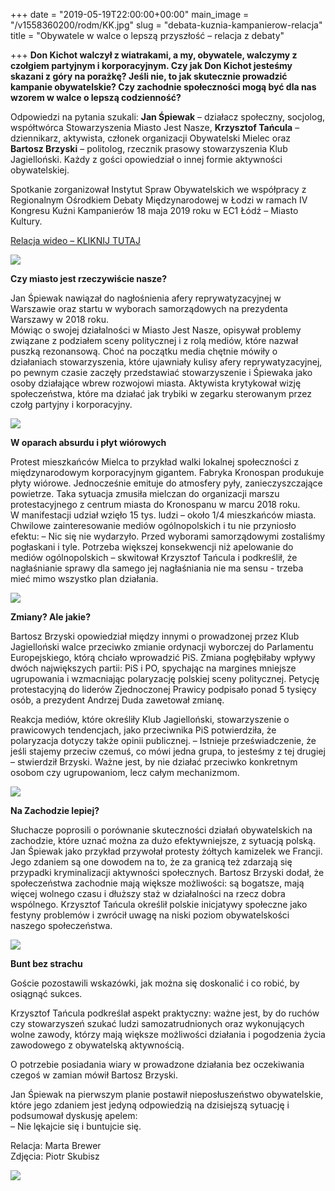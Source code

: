 +++
date = "2019-05-19T22:00:00+00:00"
main_image = "/v1558360200/rodm/KK.jpg"
slug = "debata-kuznia-kampanierow-relacja"
title = "Obywatele w walce o lepszą przyszłość – relacja z debaty"

+++
**Don Kichot walczył z wiatrakami, a my, obywatele, walczymy z czołgiem partyjnym i korporacyjnym. Czy jak Don Kichot jesteśmy skazani z góry na porażkę? Jeśli nie, to jak skutecznie prowadzić kampanie obywatelskie? Czy zachodnie społeczności mogą być dla nas wzorem w walce o lepszą codzienność?**

Odpowiedzi na pytania szukali: **Jan Śpiewak** – działacz społeczny, socjolog, współtwórca Stowarzyszenia Miasto Jest Nasze, **Krzysztof Tańcula** – dziennikarz, aktywista, członek organizacji Obywatelski Mielec oraz **Bartosz Brzyski** – politolog, rzecznik prasowy stowarzyszenia Klub Jagielloński. Każdy z gości opowiedział o innej formie aktywności obywatelskiej.

Spotkanie zorganizował Instytut Spraw Obywatelskich we współpracy z Regionalnym Ośrodkiem Debaty Międzynarodowej w Łodzi w ramach IV Kongresu Kuźni Kampanierów 18 maja 2019 roku w EC1 Łódź – Miasto Kultury.

[Relacja wideo – KLIKNIJ TUTAJ](https://www.facebook.com/fundacja.inspro/videos/358193651498406/)

![](https://res.cloudinary.com/inspro/image/upload/c_limit,w_800/v1558360263/rodm/DSC07519.jpg)

**Czy miasto jest rzeczywiście nasze?**

Jan Śpiewak nawiązał do nagłośnienia afery reprywatyzacyjnej w Warszawie oraz startu w wyborach samorządowych na prezydenta Warszawy w 2018 roku.  
Mówiąc o swojej działalności w Miasto Jest Nasze, opisywał problemy związane z podziałem sceny politycznej i z rolą mediów, które nazwał puszką rezonansową. Choć na początku media chętnie mówiły o działaniach stowarzyszenia, które ujawniały kulisy afery reprywatyzacyjnej, po pewnym czasie zaczęły przedstawiać stowarzyszenie i Śpiewaka jako osoby działające wbrew rozwojowi miasta. Aktywista krytykował wizję społeczeństwa, które ma działać jak trybiki w zegarku sterowanym przez czołg partyjny i korporacyjny.

![](https://res.cloudinary.com/inspro/image/upload/c_limit,w_800/v1558360322/rodm/DSC07540.jpg)

**W oparach absurdu i płyt wiórowych**

Protest mieszkańców Mielca to przykład walki lokalnej społeczności z międzynarodowym korporacyjnym gigantem. Fabryka Kronospan produkuje płyty wiórowe. Jednocześnie emituje do atmosfery pyły, zanieczyszczające powietrze. Taka sytuacja zmusiła mielczan do organizacji marszu protestacyjnego z centrum miasta do Kronospanu w marcu 2018 roku.  
W manifestacji udział wzięło 15 tys. ludzi – około 1/4 mieszkańców miasta. Chwilowe zainteresowanie mediów ogólnopolskich i tu nie przyniosło efektu: – Nic się nie wydarzyło. Przed wyborami samorządowymi zostaliśmy pogłaskani i tyle. Potrzeba większej konsekwencji niż apelowanie do mediów ogólnopolskich – skwitował Krzysztof Tańcula i podkreślił, że nagłaśnianie sprawy dla samego jej nagłaśniania nie ma sensu - trzeba mieć mimo wszystko plan działania.

![](https://res.cloudinary.com/inspro/image/upload/c_limit,w_800/v1558360368/rodm/DSC07565_1.jpg)

**Zmiany? Ale jakie?**

Bartosz Brzyski opowiedział między innymi o prowadzonej przez Klub Jagielloński walce przeciwko zmianie ordynacji wyborczej do Parlamentu Europejskiego, którą chciało wprowadzić PiS. Zmiana pogłębiłaby wpływy dwóch największych partii: PiS i PO, spychając na margines mniejsze ugrupowania i wzmacniając polaryzację polskiej sceny politycznej. Petycję protestacyjną do liderów Zjednoczonej Prawicy podpisało ponad 5 tysięcy osób, a prezydent Andrzej Duda zawetował zmianę.

Reakcja mediów, które określiły Klub Jagielloński, stowarzyszenie o prawicowych tendencjach, jako przeciwnika PiS potwierdziła, że polaryzacja dotyczy także opinii publicznej. – Istnieje przeświadczenie, że jeśli stajemy przeciw czemuś, co mówi jedna grupa, to jesteśmy z tej drugiej – stwierdził Brzyski. Ważne jest, by nie działać przeciwko konkretnym osobom czy ugrupowaniom, lecz całym mechanizmom.

![](https://res.cloudinary.com/inspro/image/upload/c_limit,w_800/v1558360418/rodm/DSC07547.jpg)

**Na Zachodzie lepiej?**

Słuchacze poprosili o porównanie skuteczności działań obywatelskich na zachodzie, które uznać można za dużo efektywniejsze, z sytuacją polską. Jan Śpiewak jako przykład przywołał protesty żółtych kamizelek we Francji. Jego zdaniem są one dowodem na to, że za granicą też zdarzają się przypadki kryminalizacji aktywności społecznych. Bartosz Brzyski dodał, że społeczeństwa zachodnie mają większe możliwości: są bogatsze, mają więcej wolnego czasu i dłuższy staż w działalności na rzecz dobra wspólnego. Krzysztof Tańcula określił polskie inicjatywy społeczne jako festyny problemów i zwrócił uwagę na niski poziom obywatelskości naszego społeczeństwa.

![](https://res.cloudinary.com/inspro/image/upload/c_limit,w_800/v1558360472/rodm/DSC07590.jpg)

**Bunt bez strachu**

Goście pozostawili wskazówki, jak można się doskonalić i co robić, by osiągnąć sukces.

Krzysztof Tańcula podkreślał aspekt praktyczny: ważne jest, by do ruchów czy stowarzyszeń szukać ludzi samozatrudnionych oraz wykonujących wolne zawody, którzy mają większe możliwości działania i pogodzenia życia zawodowego z obywatelską aktywnością.

O potrzebie posiadania wiary w prowadzone działania bez oczekiwania czegoś w zamian mówił Bartosz Brzyski.

Jan Śpiewak na pierwszym planie postawił nieposłuszeństwo obywatelskie, które jego zdaniem jest jedyną odpowiedzią na dzisiejszą sytuację i podsumował dyskusję apelem:  
– Nie lękajcie się i buntujcie się.

Relacja: Marta Brewer  
Zdjęcia: Piotr Skubisz

![](https://res.cloudinary.com/inspro/image/upload/c_limit,w_800/v1558360538/rodm/DSC07576.jpg)